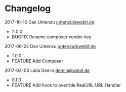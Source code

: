 Changelog
=========

2017-10-16 Dan Untenzu <untenzu@webit.de>

  * 2.0.0
  * BUGFIX Rename composer vendor key

2017-06-22 Dan Untenzu <untenzu@webit.de>

  * 1.0.0
  * FEATURE Add Composer

2017-04-03 Lidia Demin <demin@webit.de>

  * 0.1.0
  * FEATURE Add hook to override RealURL URL Handler

